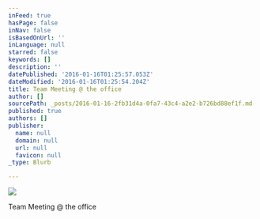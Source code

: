 ```yaml
---
inFeed: true
hasPage: false
inNav: false
isBasedOnUrl: ''
inLanguage: null
starred: false
keywords: []
description: ''
datePublished: '2016-01-16T01:25:57.053Z'
dateModified: '2016-01-16T01:25:54.204Z'
title: Team Meeting @ the office
author: []
sourcePath: _posts/2016-01-16-2fb31d4a-0fa7-43c4-a2e2-b726bd88ef1f.md
published: true
authors: []
publisher:
  name: null
  domain: null
  url: null
  favicon: null
_type: Blurb

---
```

![](https://s3-us-west-2.amazonaws.com/the-grid-img/p/73baa957b1651a3ea48f4709696ef53a248c3a33.png)

Team Meeting @ the office